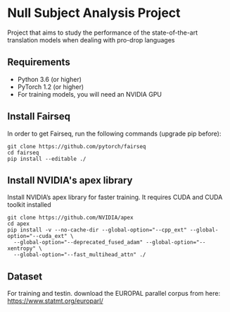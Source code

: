 # Null Subject Analysis Project
Project that aims to study the performance of the state-of-the-art translation models when dealing with pro-drop languages

## Requirements

* Python 3.6 (or higher)
* PyTorch 1.2 (or higher)
* For training models, you will need an NVIDIA GPU

## Install Fairseq

In order to get Fairseq, run the following commands (upgrade pip before):

``` 
git clone https://github.com/pytorch/fairseq 
cd fairseq
pip install --editable ./ 
```

## Install NVIDIA's apex library
Install NVIDIA’s apex library for faster training. It requires CUDA and CUDA toolkit installed
```
git clone https://github.com/NVIDIA/apex
cd apex
pip install -v --no-cache-dir --global-option="--cpp_ext" --global-option="--cuda_ext" \
  --global-option="--deprecated_fused_adam" --global-option="--xentropy" \
  --global-option="--fast_multihead_attn" ./
```

## Dataset

For training and testin. download the EUROPAL parallel corpus from here:
https://www.statmt.org/europarl/
